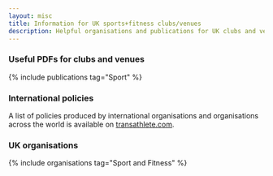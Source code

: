 ```yaml
---
layout: misc
title: Information for UK sports+fitness clubs/venues
description: Helpful organisations and publications for UK clubs and venues about supporting trans, nonbinary, and gender non-conforming people
---
```


### Useful PDFs for clubs and venues

{% include publications tag="Sport" %}

### International policies

A list of policies produced by international organisations and organisations across the world is available on [transathlete.com](https://www.transathlete.com/policies-by-organization).

### UK organisations

{% include organisations tag="Sport and Fitness" %}

